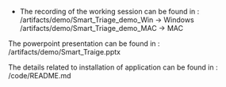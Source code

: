 - The recording of the working session can be found in :
/artifacts/demo/Smart_Triage_demo_Win -> Windows
/artifacts/demo/Smart_Triage_demo_MAC -> MAC

The powerpoint presentation can be found in :
/artifacts/demo/Smart_Traige.pptx

The details related to installation of application can be found in :
/code/README.md